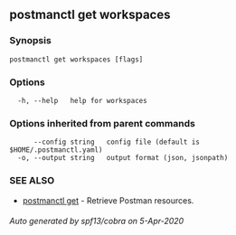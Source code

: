 ## postmanctl get workspaces



### Synopsis



```
postmanctl get workspaces [flags]
```

### Options

```
  -h, --help   help for workspaces
```

### Options inherited from parent commands

```
      --config string   config file (default is $HOME/.postmanctl.yaml)
  -o, --output string   output format (json, jsonpath)
```

### SEE ALSO

* [postmanctl get](postmanctl_get.md)	 - Retrieve Postman resources.

###### Auto generated by spf13/cobra on 5-Apr-2020
